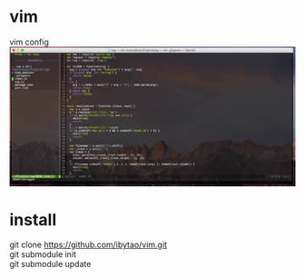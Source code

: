 # vim
vim config  
![Alt text](https://github.com/ibytao/vim/blob/master/screenshots/1.png)
# install
git clone https://github.com/ibytao/vim.git  
git submodule init  
git submodule update 

